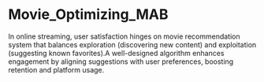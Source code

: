 # Movie_Optimizing_MAB
In online streaming, user satisfaction hinges on movie recommendation system that balances exploration (discovering new content) and exploitation (suggesting known favorites).A well-designed algorithm enhances engagement by aligning suggestions with user preferences, boosting retention and platform usage. 
